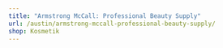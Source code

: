```yaml
---
title: "Armstrong McCall: Professional Beauty Supply"
url: /austin/armstrong-mccall-professional-beauty-supply/
shop: Kosmetik
---
```

